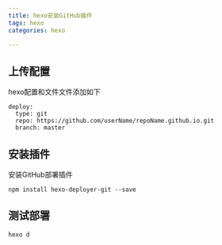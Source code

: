 ```yaml
---
title: hexo安装GitHub插件
tags: hexo
categories: hexo

---
```


## <span id="inline-blue">上传配置</span>

hexo配置和文件文件添加如下

```shell
deploy:
  type: git
  repo: https://github.com/userName/repoName.github.io.git
  branch: master
```



## <span id="inline-blue">安装插件</span>

安装GitHub部署插件

```shell
npm install hexo-deployer-git --save
```

## <span id="inline-blue">测试部署</span>

```shell
hexo d   

```



